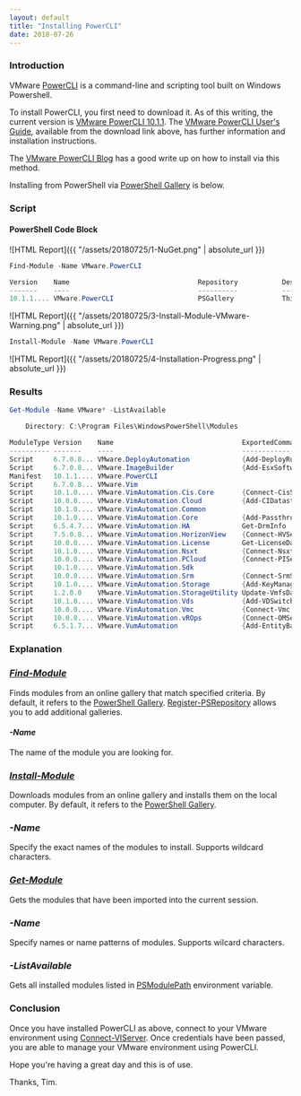 ```yaml
---
layout: default
title: "Installing PowerCLI"
date: 2018-07-26
---
```

### Introduction
VMware [PowerCLI](https://www.vmware.com/support/developer/PowerCLI/) is a command-line and scripting tool built on Windows Powershell.

To install PowerCLI, you first need to download it. As of this writing, the current version is [VMware PowerCLI 10.1.1](https://code.vmware.com/web/dp/tool/vmware-powercli/10.1.1).
The [VMware PowerCLI User's Guide](https://vdc-download.vmware.com/vmwb-repository/dcr-public/76e07a15-f457-47a0-a16c-0db7bd31bda8/9d37ff69-25de-45d9-80c1-16a1f429b86e/vmware-powercli-1011-user-guide.pdf), available from the download link above, has further information and installation instructions.

The [VMware PowerCLI Blog](https://blogs.vmware.com/PowerCLI/2017/04/powercli-install-process-powershell-gallery.html) has a good write up on how to install via this method.

Installing from PowerShell via [PowerShell Gallery](https://www.powershellgallery.com/) is below.

### Script
#### PowerShell Code Block

![HTML Report]({{ "/assets/20180725/1-NuGet.png" | absolute_url }})
```powershell
Find-Module -Name VMware.PowerCLI

Version    Name                                Repository           Description
-------    ----                                ----------           -----------
10.1.1.... VMware.PowerCLI                     PSGallery            This Windows PowerShell module contains VMware.PowerCLI
```
![HTML Report]({{ "/assets/20180725/3-Install-Module-VMware-Warning.png" | absolute_url }})
```powershell
Install-Module -Name VMware.PowerCLI
```
![HTML Report]({{ "/assets/20180725/4-Installation-Progress.png" | absolute_url }})


### Results
```powershell
Get-Module -Name VMware* -ListAvailable

    Directory: C:\Program Files\WindowsPowerShell\Modules

ModuleType Version    Name                                ExportedCommands
---------- -------    ----                                ----------------
Script     6.7.0.8... VMware.DeployAutomation             {Add-DeployRule, Add-ProxyServer, Add-ScriptBundle, Copy-DeployRule...}
Script     6.7.0.8... VMware.ImageBuilder                 {Add-EsxSoftwareDepot, Add-EsxSoftwarePackage, Compare-EsxImageProfile, Export-EsxImageProfile...}
Manifest   10.1.1.... VMware.PowerCLI
Script     6.7.0.8... VMware.Vim
Script     10.1.0.... VMware.VimAutomation.Cis.Core       {Connect-CisServer, Disconnect-CisServer, Get-CisService}
Script     10.0.0.... VMware.VimAutomation.Cloud          {Add-CIDatastore, Connect-CIServer, Disconnect-CIServer, Get-Catalog...}
Script     10.1.0.... VMware.VimAutomation.Common
Script     10.1.0.... VMware.VimAutomation.Core           {Add-PassthroughDevice, Add-VirtualSwitchPhysicalNetworkAdapter, Add-VMHost, Add-VMHostNtpServer...}
Script     6.5.4.7... VMware.VimAutomation.HA             Get-DrmInfo
Script     7.5.0.8... VMware.VimAutomation.HorizonView    {Connect-HVServer, Disconnect-HVServer}
Script     10.0.0.... VMware.VimAutomation.License        Get-LicenseDataManager
Script     10.1.0.... VMware.VimAutomation.Nsxt           {Connect-NsxtServer, Disconnect-NsxtServer, Get-NsxtService}
Script     10.0.0.... VMware.VimAutomation.PCloud         {Connect-PIServer, Disconnect-PIServer, Get-PIComputeInstance, Get-PIDatacenter}
Script     10.1.0.... VMware.VimAutomation.Sdk
Script     10.0.0.... VMware.VimAutomation.Srm            {Connect-SrmServer, Disconnect-SrmServer}
Script     10.1.0.... VMware.VimAutomation.Storage        {Add-KeyManagementServer, Copy-VDisk, Export-SpbmStoragePolicy, Get-KeyManagementServer...}
Script     1.2.0.0    VMware.VimAutomation.StorageUtility Update-VmfsDatastore
Script     10.1.0.... VMware.VimAutomation.Vds            {Add-VDSwitchPhysicalNetworkAdapter, Add-VDSwitchVMHost, Export-VDPortGroup, Export-VDSwitch...}
Script     10.0.0.... VMware.VimAutomation.Vmc            {Connect-Vmc, Disconnect-Vmc, Get-VmcService, Connect-VmcServer...}
Script     10.0.0.... VMware.VimAutomation.vROps          {Connect-OMServer, Disconnect-OMServer, Get-OMAlert, Get-OMAlertDefinition...}
Script     6.5.1.7... VMware.VumAutomation                {Add-EntityBaseline, Copy-Patch, Get-Baseline, Get-Compliance...}
```

### Explanation

### *[Find-Module](https://docs.microsoft.com/en-us/powershell/module/powershellget/find-module?view=powershell-6)*
Finds modules from an online gallery that match specified criteria. By default, it refers to the [PowerShell Gallery](https://www.powershellgallery.com/). [Register-PSRepository](https://docs.microsoft.com/en-us/powershell/module/powershellget/register-psrepository?view=powershell-6) allows you to add additional galleries.
#### *-Name*
The name of the module you are looking for.

### *[Install-Module](https://docs.microsoft.com/en-us/powershell/module/powershellget/install-module?view=powershell-6)*
Downloads modules from an online gallery and installs them on the local computer. By default, it refers to the [PowerShell Gallery](https://www.powershellgallery.com/).
### *-Name*
Specify the exact names of the modules to install. Supports wildcard characters.

### *[Get-Module](https://docs.microsoft.com/en-us/powershell/module/microsoft.powershell.core/get-module?view=powershell-6)*
Gets the modules that have been imported into the current session.
### *-Name*
Specify names or name patterns of modules. Supports wilcard characters.
### *-ListAvailable*
Gets all installed modules listed in [PSModulePath](https://docs.microsoft.com/en-us/powershell/developer/module/modifying-the-psmodulepath-installation-path) environment variable.

### Conclusion
Once you have installed PowerCLI as above, connect to your VMware environment using [Connect-VIServer](https://code.vmware.com/docs/6702/cmdlet-reference#/doc/Connect-VIServer.html). Once credentials have been passed, you are able to manage your VMware environment using PowerCLI.

Hope you're having a great day and this is of use.

Thanks, Tim.
